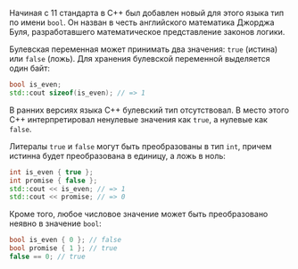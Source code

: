 Начиная с 11 стандарта в С++ был добавлен новый для этого языка тип по имени `bool`. Он назван в честь английского математика Джорджа Буля, разработавшего математическое представление законов логики.

Булевская переменная может принимать два значения: `true` (истина) или `false` (ложь). Для хранения булевской переменной выделяется один байт:

```cpp
bool is_even;
std::cout sizeof(is_even); // => 1
```

В ранних версиях языка С++ булевский тип отсутствовал. В место этого С++ интерпретировал ненулевые значения как `true`, а нулевые как `false`.

Литералы `true` и `false` могут быть преобразованы в тип `int`, причем истинна будет преобразована в единицу, а ложь в ноль:

```cpp
int is_even { true };
int promise { false };
std::cout << is_even; // => 1
std::cout << promise; // => 0
```

Кроме того, любое числовое значение может быть преобразовано неявно в значение `bool`:

```cpp
bool is_even { 0 }; // false
bool promise { 1 }; // true
false == 0; // true
```
